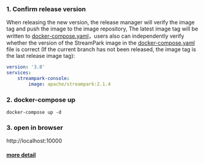 
### 1. Confirm release version
When releasing the new version, the release manager will verify the image tag and push the image to the image repository,
The latest image tag will be written to [docker-compose.yaml](./docker-compose.yaml)，users also can independently verify whether the version of the StreamPark image in the [docker-compose.yaml](./docker-compose.yaml) file is correct (If the current branch has not been released, the image tag is the last release image tag):

```yaml
version: '3.8'
services:
    streampark-console:
        image: apache/streampark:2.1.4
```

### 2. docker-compose up

```shell
docker-compose up -d
```

### 3. open in browser

http://localhost:10000

#### [more detail](https://streampark.apache.org/docs/user-guide/docker-deployment)
